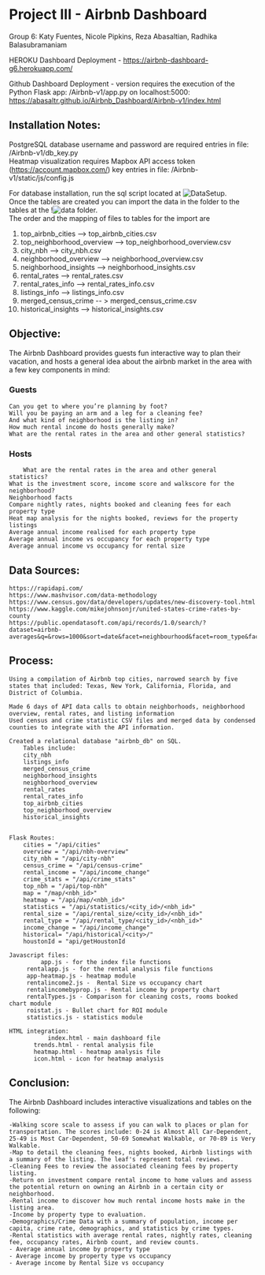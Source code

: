 # Project III - Airbnb Dashboard

Group 6:
Katy Fuentes, Nicole Pipkins, Reza Abasaltian, Radhika Balasubramaniam

HEROKU Dashboard Deployment - 
https://airbnb-dashboard-g6.herokuapp.com/

Github Dashboard Deployment - version requires the execution of the Python Flask app: /Airbnb-v1/app.py on localhost:5000:
https://abasaltr.github.io/Airbnb_Dashboard/Airbnb-v1/index.html

## Installation Notes: 
PostgreSQL database username and password are required entries in file: /Airbnb-v1/db_key.py <br>
Heatmap visualization requires Mapbox API access token (https://account.mapbox.com/) key entries in file: /Airbnb-v1/static/js/config.js 

For database installation, run the sql script located at ![DataSetup](Airbnb-v1/Datasetup).  
Once the tables are created you can import the data in the folder to the tables at the !![data](Airbnb-v1/Datasetup/data) folder.  
The order and the mapping of files to tables for the import are  

  1. top_airbnb_cities --> top_airbnb_cities.csv  
  2. top_neighborhood_overview --> top_neighborhood_overview.csv  
  3. city_nbh --> city_nbh.csv
  4. neighborhood_overview --> neighborhood_overview.csv  
  5. neighborhood_insights --> neighborhood_insights.csv  
  5. rental_rates --> rental_rates.csv  
  6. rental_rates_info --> rental_rates_info.csv  
  7. listings_info --> listings_info.csv  
  8. merged_census_crime -- > merged_census_crime.csv  
  9. historical_insights --> historical_insights.csv  
 

## Objective:
The Airbnb Dashboard provides guests fun interactive way to plan their vacation, and hosts a general idea about the airbnb market in the area
with a few key components in mind: 

### Guests  
	Can you get to where you’re planning by foot?  
	Will you be paying an arm and a leg for a cleaning fee?  
	And what kind of neighborhood is the listing in?  
	How much rental income do hosts generally make?  
	What are the rental rates in the area and other general statistics?  
	  
### Hosts  
        What are the rental rates in the area and other general statistics?  
	What is the investment score, income score and walkscore for the neighborhood?  
	Neighborhood facts  
	Compare nightly rates, nights booked and cleaning fees for each property type  
	Heat map analysis for the nights booked, reviews for the property listings  
	Average annual income realised for each property type  
	Average annual income vs occupancy for each property type  
	Average annual income vs occupancy for rental size  	


## Data Sources:
	https://rapidapi.com/ 
	https://www.mashvisor.com/data-methodology 
	https://www.census.gov/data/developers/updates/new-discovery-tool.html 
	https://www.kaggle.com/mikejohnsonjr/united-states-crime-rates-by-county
	https://public.opendatasoft.com/api/records/1.0/search/?dataset=airbnb-averages&q=&rows=1000&sort=date&facet=neighbourhood&facet=room_type&facet=number_of_rooms&facet=date&facet=location&refine.location=United+states
	


## Process:
	Using a compilation of Airbnb top cities, narrowed search by five states that included: Texas, New York, California, Florida, and District of Columbia. 
	
	Made 6 days of API data calls to obtain neighborhoods, neighborhood overview, rental rates, and listing information 
	Used census and crime statistic CSV files and merged data by condensed counties to integrate with the API information.
	
	Created a relational database "airbnb_db" on SQL.
		Tables include:
		city_nbh
		listings_info
		merged_census_crime
		neighborhood_insights
		neighborhood_overview
		rental_rates
		rental_rates_info
		top_airbnb_cities
		top_neighborhood_overview
		historical_insights
			
	
	Flask Routes:
		cities = "/api/cities"
		overview = "/api/nbh-overview"
		city_nbh = "/api/city-nbh"
		census_crime = "/api/census-crime"
		rental_income = "/api/income_change"
		crime_stats = "/api/crime_stats"
		top_nbh = "/api/top-nbh"
		map = "/map/<nbh_id>"
		heatmap = "/api/map/<nbh_id>"
		statistics = "/api/statistics/<city_id>/<nbh_id>"
		rental_size = "/api/rental_size/<city_id>/<nbh_id>"
		rental_type = "/api/rental_type/<city_id>/<nbh_id>"
		income_change = "/api/income_change"
		historical= "/api/historical/<city>/"
		houstonId = "api/getHoustonId
	
	Javascript files:
	         app.js - for the index file functions    
		 rentalapp.js - for the rental analysis file functions   
		 app-heatmap.js - heatmap module    
		 rentalincome2.js -  Rental Size vs occupancy chart  
		 rentalincomebyprop.js - Rental income by property chart  
		 rentalTypes.js - Comparison for cleaning costs, rooms booked chart module  
		 roistat.js - Bullet chart for ROI module   
		 statistics.js - statistics module  
		 
	HTML integration:  
	           index.html - main dashboard file  
		   trends.html - rental analysis file  
		   heatmap.html - heatmap analysis file  
		   icon.html - icon for heatmap analysis  


## Conclusion:    
The Airbnb Dashboard includes interactive visualizations and tables on the following:  

	-Walking score scale to assess if you can walk to places or plan for transportation. The scores include: 0-24 is Almost All Car-Dependent,  
	25-49 is Most Car-Dependent, 50-69 Somewhat Walkable, or 70-89 is Very Walkable.  
	-Map to detail the cleaning fees, nights booked, Airbnb listings with a summary of the listing. The leaf's represent total reviews.  
	-Cleaning Fees to review the associated cleaning fees by property listing. 
	-Return on investment compare rental income to home values and assess the potential return on owning an Airbnb in a certain city or neighborhood.  
	-Rental income to discover how much rental income hosts make in the listing area.  
	-Income by property type to evaluation.  
	-Demographics/Crime Data with a summary of population, income per capita, crime rate, demographics, and statistics by crime types.  
	-Rental statistics with average rental rates, nightly rates, cleaning fee, occupancy rates, Airbnb count, and review counts.  
	- Average annual income by property type    
	- Average income by property type vs occupancy  
	- Average income by Rental Size vs occupancy  
	
	





